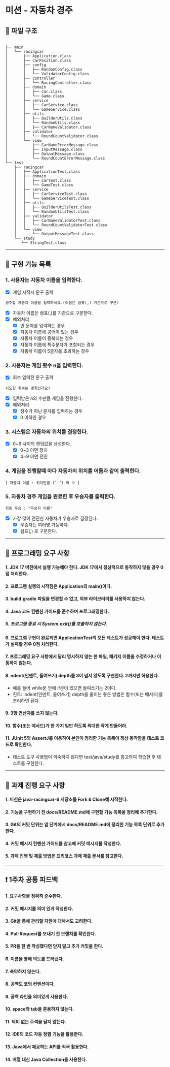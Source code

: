 # 미션 - 자동차 경주

## 📄 파일 구조

```

├── main
│   └── racingcar
│       ├── Application.class
│       ├── CarPosition.class
│       ├── config
│       │   ├── RandomConfig.class
│       │   └── ValidatorConfig.class
│       ├── controller
│       │   └── RacingController.class
│       ├── domain
│       │   ├── Car.class
│       │   └── Game.class
│       ├── service
│       │   ├── CarService.class
│       │   └── GameService.class
│       ├── utils
│       │   ├── BuilderUtils.class
│       │   └── RandomUtils.class
│       │   ├── CarNameValidator.class
│       ├── validator
│       │   └── RoundCountValidator.class
│       └── view
│           ├── CarNameErrorMessage.class
│           ├── InputMessage.class
│           ├── OutputMessage.class
│           └── RoundCountErrorMessage.class
└── test
    ├── racingcar
    │   ├── ApplicationTest.class
    │   ├── domain
    │   │   ├── CarTest.class
    │   │   └── GameTest.class
    │   ├── service
    │   │   ├── CarServiceTest.class
    │   │   └── GameServiceTest.class
    │   ├── utils
    │   │   ├── BuilderUtilsTest.class
    │   │   └── RandomUtilsTest.class
    │   ├── validator
    │   │   ├── CarNameValidatorTest.class
    │   │   └── RoundCountValidatorTest.class
    │   └── view
    │       └── OutputMessageTest.class
    └── study
       └── StringTest.class
```
<hr>

##  📒 구현 기능 목록
### 1. 사용자는 자동차 이름을 입력한다.
- [x] 게임 시작시 문구 출력
```
경주할 자동차 이름을 입력하세요.(이름은 쉼표(,) 기준으로 구분)
```
- [x] 자동차 이름은 쉼표(,)를 기준으로 구분한다.
- [x] 예외처리
  - [x] 빈 문자를 입력하는 경우
  - [x] 자동차 이름에 공백이 있는 경우
  - [x] 자동차 이름이 중복되는 경우
  - [x] 자동차 이름에 특수문자가 포함되는 경우
  - [x] 자동차 이름이 5글자를 초과하는 경우
  
### 2. 사용자는 게임 횟수 n을 입력한다.
- [x] 회수 입력전 문구 출력
```
시도할 회수는 몇회인가요?
```
 - [x] 입력받은 n의 수만큼 게임을 진행한다.
 - [x] 예외처리
   - [x] 정수가 아닌 문자를 입력하는 경우
   - [x] 0 이하인 경우

### 3. 시스템은 자동차의 위치를 결정한다.
  - [x] 0~9 사이의 랜덤값을 생성한다.
    - [x] 0~3 이면 정지
    - [x] 4~9 이면 전진
  
### 4. 게임을 진행할때 마다 자동차의 위치를 이름과 같이 출력한다.
```
[ 자동차 이름 : 위치만큼 (’-’) 의 수 ]
```
    
### 5. 자동차 경주 게임을 완료한 후 우승자를 출력한다.
```
최종 우승 : "우승자 이름"
```
- [x] 가장 많이 전진한 자동차가 우승자로 결정된다.
   - [x] 우승자는 여러명 가능하다.
   - [x] 쉼표(,) 로 구분한다.
<hr>

## 📌 프로그래밍 요구 사항
#### 1. JDK 17 버전에서 실행 가능해야 한다. JDK 17에서 정상적으로 동작하지 않을 경우 0점 처리한다.
#### 2. 프로그램 실행의 시작점은 Application의 main()이다.
#### 3. build.gradle 파일을 변경할 수 없고, 외부 라이브러리를 사용하지 않는다.
#### 4. Java 코드 컨벤션 가이드를 준수하며 프로그래밍한다.
##### 5. 프로그램 종료 시 System.exit()를 호출하지 않는다.
#### 6. 프로그램 구현이 완료되면 ApplicationTest의 모든 테스트가 성공해야 한다. 테스트가 실패할 경우 0점 처리한다.
#### 7. 프로그래밍 요구 사항에서 달리 명시하지 않는 한 파일, 패키지 이름을 수정하거나 이동하지 않는다.
#### 8. ndent(인덴트, 들여쓰기) depth를 3이 넘지 않도록 구현한다. 2까지만 허용한다.
- 예를 들어 while문 안에 if문이 있으면 들여쓰기는 2이다.
- 힌트: indent(인덴트, 들여쓰기) depth를 줄이는 좋은 방법은 함수(또는 메서드)를 분리하면 된다.
#### 9. 3항 연산자를 쓰지 않는다.
#### 10. 함수(또는 메서드)가 한 가지 일만 하도록 최대한 작게 만들어라.
#### 11. JUnit 5와 AssertJ를 이용하여 본인이 정리한 기능 목록이 정상 동작함을 테스트 코드로 확인한다.
- 테스트 도구 사용법이 익숙하지 않다면 test/java/study를 참고하여 학습한 후 테스트를 구현한다.

<hr>

## 📝 과제 진행 요구 사항
#### 1. 미션은 java-racingcar-6 저장소를 Fork & Clone해 시작한다.
#### 2. 기능을 구현하기 전 docs/README.md에 구현할 기능 목록을 정리해 추가한다.
#### 3. Git의 커밋 단위는 앞 단계에서 docs/README.md에 정리한 기능 목록 단위로 추가한다.
#### 4. 커밋 메시지 컨벤션 가이드를 참고해 커밋 메시지를 작성한다.
#### 5. 과제 진행 및 제출 방법은 프리코스 과제 제출 문서를 참고한다.

<hr>

## ❗️ 1주차 공통 피드백
#### 1. 요구사항을 정확히 준수한다.
#### 2. 커밋 메시지를 의미 있게 작성한다.
#### 3. Git을 통해 관리할 자원에 대해서도 고려한다.
#### 4. Pull Request를 보내기 전 브랜치를 확인한다.
#### 5. PR을 한 번 작성했다면 닫지 말고 추가 커밋을 한다.
#### 6. 이름을 통해 의도를 드러낸다.
#### 7. 축약하지 않는다.
#### 8. 공백도 코딩 컨벤션이다. 
#### 9. 공백 라인을 의미있게 사용한다.
#### 10. space와 tab을 혼용하지 않는다.
#### 11. 의미 없는 주석을 달지 않는다.
#### 12. IDE의 코드 자동 정렬 기능을 활용한다.
#### 13. Java에서 제공하는 API를 적극 활용한다.
#### 14. 배열 대신 Java Collection을 사용한다.

